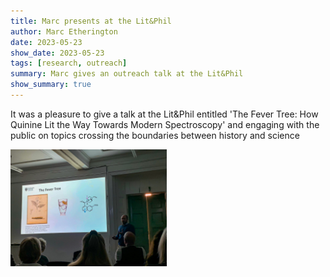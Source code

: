 ```yaml
---
title: Marc presents at the Lit&Phil
author: Marc Etherington
date: 2023-05-23
show_date: 2023-05-23
tags: [research, outreach]
summary: Marc gives an outreach talk at the Lit&Phil
show_summary: true
---
```

It was a pleasure to give a talk at the Lit&Phil entitled 'The Fever Tree: How Quinine Lit the Way Towards Modern Spectroscopy' and engaging with the public on topics crossing the boundaries between history and science

<img src="https://github.com/marc-k-etherington/marc-k-etherington.github.io/blob/main/content/post/images/marc-lit-phil.jpeg?raw=true" width="250" height="auto">
